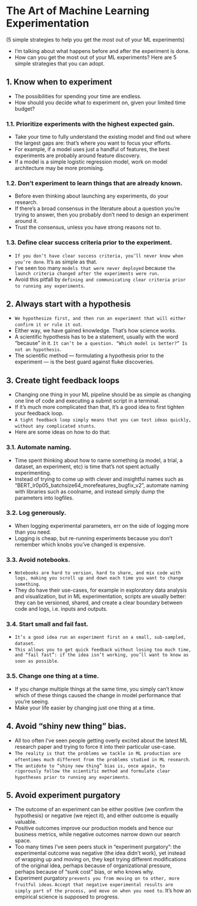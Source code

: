 # The Art of Machine Learning Experimentation
(5 simple strategies to help you get the most out of your ML experiments)

- I’m talking about what happens before and after the experiment is done. 
- How can you get the most out of your ML experiments? Here are 5 simple strategies that you can adopt.

## 1. Know when to experiment
- The possibilities for spending your time are endless.
- How should you decide what to experiment on, given your limited time budget? 

### 1.1. Prioritize experiments with the highest expected gain. 
- Take your time to fully understand the existing model and find out where the largest gaps are: that’s where you want to focus your efforts. 
- For example, if a model uses just a handful of features, the best experiments are probably around feature discovery. 
- If a model is a simple logistic regression model, work on model architecture may be more promising.

### 1.2. Don’t experiment to learn things that are already known. 
- Before even thinking about launching any experiments, do your research. 
- If there’s a broad consensus in the literature about a question you’re trying to answer, then you probably don’t need to design an experiment around it. 
- Trust the consensus, unless you have strong reasons not to.

### 1.3. Define clear success criteria prior to the experiment. 
- `If you don’t have clear success criteria, you’ll never know when you’re done`.  It’s as simple as that. 
- I’ve seen too many `models that were never deployed` because `the launch criteria changed after the experiments were run.` 
- Avoid this pitfall by `defining and communicating clear criteria prior to running any experiments`.

## 2. Always start with a hypothesis
- `We hypothesize first, and then run an experiment that will either confirm it or rule it out`. 
- Either way, we have gained knowledge. That’s how science works.
- A scientific hypothesis has to be a statement, usually with the word “because” in it. `It can’t be a question. “Which model is better?” Is not an hypothesis`.
- The scientific method — formulating a hypothesis prior to the experiment — is the best guard against fluke discoveries.

## 3. Create tight feedback loops
- Changing one thing in your ML pipeline should be as simple as changing one line of code and executing a submit script in a terminal. 
- If it’s much more complicated than that, it’s a good idea to first tighten your feedback loop. 
- `A tight feedback loop simply means that you can test ideas quickly, without any complicated stunts`.
- Here are some ideas on how to do that:

### 3.1. Automate naming. 
- Time spent thinking about how to name something (a model, a trial, a dataset, an experiment, etc) is time that’s not spent actually experimenting. 
- Instead of trying to come up with clever and insightful names such as “BERT_lr0p05_batchsize64_morefeatures_bugfix_v2”, automate naming with libraries such as coolname, and instead simply dump the parameters into logfiles.

### 3.2. Log generously. 
- When logging experimental parameters, err on the side of logging more than you need. 
- Logging is cheap, but re-running experiments because you don’t remember which knobs you’ve changed is expensive.

### 3.3. Avoid notebooks. 
- `Notebooks are hard to version, hard to share, and mix code with logs, making you scroll up and down each time you want to change something`. 
- They do have their use-cases, for example in exploratory data analysis and visualization, but in ML experimentation, scripts are usually better: they can be versioned, shared, and create a clear boundary between code and logs, i.e. inputs and outputs.

### 3.4. Start small and fail fast. 
- `It’s a good idea run an experiment first on a small, sub-sampled, dataset`. 
- `This allows you to get quick feedback without losing too much time, and “fail fast”: if the idea isn’t working, you’ll want to know as soon as possible`.

### 3.5. Change one thing at a time. 
- If you change multiple things at the same time, you simply can’t know which of these things caused the change in model performance that you’re seeing. 
- Make your life easier by changing just one thing at a time.

## 4. Avoid “shiny new thing” bias.
- All too often I’ve seen people getting overly excited about the latest ML research paper and trying to force it into their particular use-case. 
- `The reality is that the problems we tackle in ML production are oftentimes much different from the problems studied in ML research`.
- `The antidote to “shiny new thing” bias is, once again, to rigorously follow the scientific method and formulate clear hypotheses prior to running any experiments`.

## 5. Avoid experiment purgatory
- The outcome of an experiment can be either positive (we confirm the hypothesis) or negative (we reject it), and either outcome is equally valuable.
- Positive outcomes improve our production models and hence our business metrics, while negative outcomes narrow down our search space.
- Too many times I’ve seen peers stuck in “experiment purgatory”: the experimental outcome was negative (the idea didn’t work), yet instead of wrapping up and moving on, they kept trying different modifications of the original idea, perhaps because of organizational pressure, perhaps because of “sunk cost” bias, or who knows why.
- Experiment purgatory `prevents you from moving on to other, more fruitful ideas`. `Accept that negative experimental results are simply part of the process, and move on when you need to`. It’s how an empirical science is supposed to progress.








